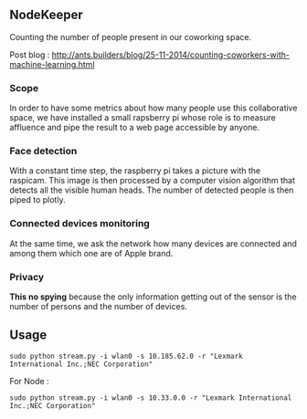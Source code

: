 ## NodeKeeper

Counting the number of people present in our coworking space.

Post blog : http://ants.builders/blog/25-11-2014/counting-coworkers-with-machine-learning.html

### Scope

In order to have some metrics about how many people use this collaborative space, we have installed a small rapsberry pi whose role is to measure affluence and pipe the result to a web page accessible by anyone.

### Face detection

With a constant time step, the raspberry pi takes a picture with the raspicam. This image is then processed by a computer vision algorithm that detects all the visible human heads. The number of detected people is then piped to plotly.

### Connected devices monitoring

At the same time, we ask the network how many devices are connected and among them which one are of Apple brand.

### Privacy

**This no spying** because the only information getting out of the sensor is the number of persons and the number of devices. 

## Usage

```
sudo python stream.py -i wlan0 -s 10.185.62.0 -r "Lexmark International Inc.;NEC Corporation"
```
For Node :

```
sudo python stream.py -i wlan0 -s 10.33.0.0 -r "Lexmark International Inc.;NEC Corporation"
```

